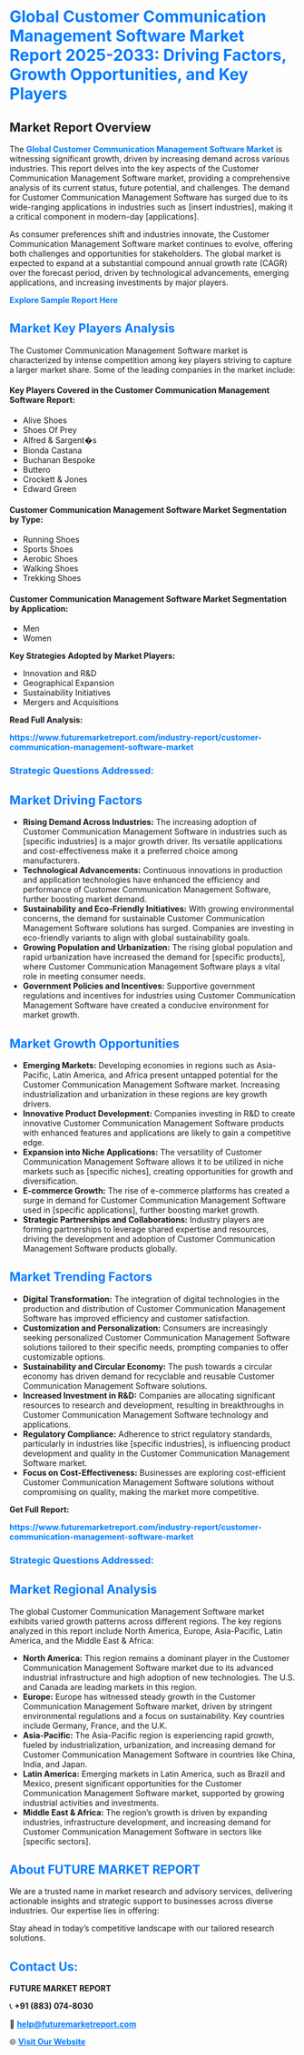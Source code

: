 <h1 style="color: #007BFF;">Global Customer Communication Management Software Market Report 2025-2033: Driving Factors, Growth Opportunities, and Key Players</h1>

<section id="overview">
<h2>Market Report Overview</h2>
<p>The <a href="https://www.futuremarketreport.com/industry-report/customer-communication-management-software-market" style="color: #007BFF; text-decoration: none;"><strong>Global Customer Communication Management Software Market</strong></a> is witnessing significant growth, driven by increasing demand across various industries. This report delves into the key aspects of the Customer Communication Management Software market, providing a comprehensive analysis of its current status, future potential, and challenges. The demand for Customer Communication Management Software has surged due to its wide-ranging applications in industries such as [insert industries], making it a critical component in modern-day [applications].</p>
<p>As consumer preferences shift and industries innovate, the Customer Communication Management Software market continues to evolve, offering both challenges and opportunities for stakeholders. The global market is expected to expand at a substantial compound annual growth rate (CAGR) over the forecast period, driven by technological advancements, emerging applications, and increasing investments by major players.</p>
</section>

<section id="overview">
<p><a href="https://www.futuremarketreport.com/request-sample/reportId=34341" style="color: #007BFF; text-decoration: none;"><strong>Explore Sample Report Here</strong></a></p>
</section>

<section id="key-players">
<h2 style="color: #007BFF;">Market Key Players Analysis</h2>
<p>The Customer Communication Management Software market is characterized by intense competition among key players striving to capture a larger market share. Some of the leading companies in the market include:</p>
<h4>Key Players Covered in the Customer Communication Management Software Report:</h4>
<ul><li>Alive Shoes</li><li>Shoes Of Prey</li><li>Alfred &amp; Sargent�s</li><li>Bionda Castana</li><li>Buchanan Bespoke</li><li>Buttero</li><li>Crockett &amp; Jones</li><li>Edward Green</li></ul>
<h4>Customer Communication Management Software Market Segmentation by Type:</h4>
<ul><li>Running Shoes</li><li>Sports Shoes</li><li>Aerobic Shoes</li><li>Walking Shoes</li><li>Trekking Shoes</li></ul>

<h4>Customer Communication Management Software Market Segmentation by Application:</h4>
<ul><li>Men</li><li>Women</li></ul>
<p><strong>Key Strategies Adopted by Market Players:</strong></p>
<ul>
<li>Innovation and R&D</li>
<li>Geographical Expansion</li>
<li>Sustainability Initiatives</li>
<li>Mergers and Acquisitions</li>
</ul>
</section>

<section>
<p><strong>Read Full Analysis: </strong></p><a href="https://www.futuremarketreport.com/industry-report/customer-communication-management-software-market" style="color: #007BFF; text-decoration: none;"><strong>https://www.futuremarketreport.com/industry-report/customer-communication-management-software-market</strong></a>
<h3 style="color: #007BFF;">Strategic Questions Addressed:</h3>
</section>

<section id="driving-factors">
<h2 style="color: #007BFF;">Market Driving Factors</h2>
<ul>
<li><strong>Rising Demand Across Industries:</strong> The increasing adoption of Customer Communication Management Software in industries such as [specific industries] is a major growth driver. Its versatile applications and cost-effectiveness make it a preferred choice among manufacturers.</li>
<li><strong>Technological Advancements:</strong> Continuous innovations in production and application technologies have enhanced the efficiency and performance of Customer Communication Management Software, further boosting market demand.</li>
<li><strong>Sustainability and Eco-Friendly Initiatives:</strong> With growing environmental concerns, the demand for sustainable Customer Communication Management Software solutions has surged. Companies are investing in eco-friendly variants to align with global sustainability goals.</li>
<li><strong>Growing Population and Urbanization:</strong> The rising global population and rapid urbanization have increased the demand for [specific products], where Customer Communication Management Software plays a vital role in meeting consumer needs.</li>
<li><strong>Government Policies and Incentives:</strong> Supportive government regulations and incentives for industries using Customer Communication Management Software have created a conducive environment for market growth.</li>
</ul>
</section>

<section id="growth-opportunities">
<h2 style="color: #007BFF;">Market Growth Opportunities</h2>
<ul>
<li><strong>Emerging Markets:</strong> Developing economies in regions such as Asia-Pacific, Latin America, and Africa present untapped potential for the Customer Communication Management Software market. Increasing industrialization and urbanization in these regions are key growth drivers.</li>
<li><strong>Innovative Product Development:</strong> Companies investing in R&D to create innovative Customer Communication Management Software products with enhanced features and applications are likely to gain a competitive edge.</li>
<li><strong>Expansion into Niche Applications:</strong> The versatility of Customer Communication Management Software allows it to be utilized in niche markets such as [specific niches], creating opportunities for growth and diversification.</li>
<li><strong>E-commerce Growth:</strong> The rise of e-commerce platforms has created a surge in demand for Customer Communication Management Software used in [specific applications], further boosting market growth.</li>
<li><strong>Strategic Partnerships and Collaborations:</strong> Industry players are forming partnerships to leverage shared expertise and resources, driving the development and adoption of Customer Communication Management Software products globally.</li>
</ul>
</section>

<section id="trending-factors">
<h2 style="color: #007BFF;">Market Trending Factors</h2>
<ul>
<li><strong>Digital Transformation:</strong> The integration of digital technologies in the production and distribution of Customer Communication Management Software has improved efficiency and customer satisfaction.</li>
<li><strong>Customization and Personalization:</strong> Consumers are increasingly seeking personalized Customer Communication Management Software solutions tailored to their specific needs, prompting companies to offer customizable options.</li>
<li><strong>Sustainability and Circular Economy:</strong> The push towards a circular economy has driven demand for recyclable and reusable Customer Communication Management Software solutions.</li>
<li><strong>Increased Investment in R&D:</strong> Companies are allocating significant resources to research and development, resulting in breakthroughs in Customer Communication Management Software technology and applications.</li>
<li><strong>Regulatory Compliance:</strong> Adherence to strict regulatory standards, particularly in industries like [specific industries], is influencing product development and quality in the Customer Communication Management Software market.</li>
<li><strong>Focus on Cost-Effectiveness:</strong> Businesses are exploring cost-efficient Customer Communication Management Software solutions without compromising on quality, making the market more competitive.</li>
</ul>
</section>

<section>
<p><strong>Get Full Report: </strong></p><a href="https://www.futuremarketreport.com/industry-report/customer-communication-management-software-market" style="color: #007BFF; text-decoration: none;"><strong>https://www.futuremarketreport.com/industry-report/customer-communication-management-software-market</strong></a>
<h3 style="color: #007BFF;">Strategic Questions Addressed:</h3>
</section>


<section id="regional-analysis">
<h2 style="color: #007BFF;">Market Regional Analysis</h2>
<p>The global Customer Communication Management Software market exhibits varied growth patterns across different regions. The key regions analyzed in this report include North America, Europe, Asia-Pacific, Latin America, and the Middle East & Africa:</p>
<ul>
<li><strong>North America:</strong> This region remains a dominant player in the Customer Communication Management Software market due to its advanced industrial infrastructure and high adoption of new technologies. The U.S. and Canada are leading markets in this region.</li>
<li><strong>Europe:</strong> Europe has witnessed steady growth in the Customer Communication Management Software market, driven by stringent environmental regulations and a focus on sustainability. Key countries include Germany, France, and the U.K.</li>
<li><strong>Asia-Pacific:</strong> The Asia-Pacific region is experiencing rapid growth, fueled by industrialization, urbanization, and increasing demand for Customer Communication Management Software in countries like China, India, and Japan.</li>
<li><strong>Latin America:</strong> Emerging markets in Latin America, such as Brazil and Mexico, present significant opportunities for the Customer Communication Management Software market, supported by growing industrial activities and investments.</li>
<li><strong>Middle East & Africa:</strong> The region’s growth is driven by expanding industries, infrastructure development, and increasing demand for Customer Communication Management Software in sectors like [specific sectors].</li>
</ul>
</section>

<footer>
<h2 style="color: #007BFF;">About FUTURE MARKET REPORT</h2>
<p>We are a trusted name in market research and advisory services, delivering actionable insights and strategic support to businesses across diverse industries. Our expertise lies in offering:</p>

<p>Stay ahead in today’s competitive landscape with our tailored research solutions.</p>

<h2 style="color: #007BFF;">Contact Us:</h2>
<p><strong>FUTURE MARKET REPORT</strong></p>
<p>📞 <strong>+91 (883) 074-8030</strong></p>
<p>📧 <strong><a href="mailto:help@futuremarketreport.com" style="color: #007BFF;">help@futuremarketreport.com</a></strong></p>
<p>🌐 <strong><a href="https://www.futuremarketreport.com/" style="color: #007BFF;">Visit Our Website</a></strong></p>
</footer>